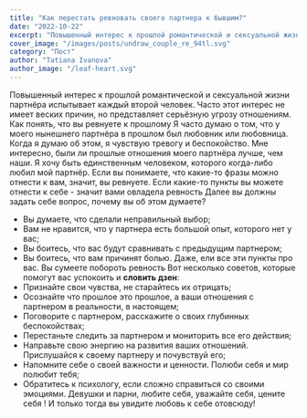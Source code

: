 ```yaml
---
title: "Как перестать ревновать своего партнера к бывшим?"
date: "2022-10-22"
excerpt: "Повышенный интерес к прошлой романтической и сексуальной жизни партнёра испытывает каждый второй человек."
cover_image: "/images/posts/undraw_couple_re_94tl.svg"
category: "Пост"
author: "Tatiana Ivanova"
author_image: "/leaf-heart.svg"
---
```


Повышенный интерес к прошлой романтической и сексуальной жизни партнёра испытывает каждый второй человек. Часто этот интерес не имеет веских причин, но представляет серьёзную угрозу отношениям.
Как понять, что вы ревнуете к прошлому
Я часто думаю о том, что у моего нынешнего партнёра в прошлом был любовник или любовница.
Когда я думаю об этом, я чувствую тревогу и беспокойство.
Мне интересно, были ли прошлые отношения моего партнёра лучше, чем наши.
Я хочу быть единственным человеком, которого когда-либо любил мой партнёр.
Если вы понимаете, что какие-то фразы можно отнести к вам, значит, вы ревнуете.
Если какие-то пункты вы можете отнести к себе - значит вами овладела ревность
Далее вы должны задать себе вопрос, почему вы об этом думаете?

- Вы думаете, что сделали неправильный выбор;
- Вам не нравится, что у партнера есть большой опыт, которого нет у вас;
- Вы боитесь, что вас будут сравнивать с предыдущим партнером;
- Вы боитесь, что вам причинят болью.
  Даже, ели все эти пункты про вас. Вы сумеете побороть ревность
  Вот несколько советов, которые помогут вас успокоить и **словить дзен**:
- Признайте свои чувства, не старайтесь их отрицать;
- Осознайте что прошлое это прошлое, а ваши отношения с партнером в реальности, в настоящем;
- Поговорите с партнером, расскажите о своих глубинных беспокойствах;
- Перестаньте следить за партнером и мониторить все его действия;
- Направьте свою энергию на развития ваших отношений. Прислушайся к своему партнеру и почувствуй его;
- Напомните себе о своей важности и ценности. Полюби себя и мир полюбит тебя;
- Обратитесь к психологу, если сложно справиться со своими эмоциями.
  Девушки и парни, любите себя, уважайте себя, цените себя ! И только тогда вы увидите любовь к себе отовсюду!

